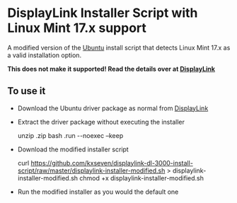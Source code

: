 # DisplayLink Installer Script with Linux Mint 17.x support

A modified version of the [Ubuntu](http://www.displaylink.com/downloads/ubuntu.php) install script that detects Linux Mint 17.x as a valid installation option.

**This does not make it supported! Read the details over at [DisplayLink](https://github.com/DisplayLink)**

## To use it

 - Download the Ubuntu driver package as normal from [DisplayLink](http://www.displaylink.com/downloads/ubuntu.php)
 - Extract the driver package without executing the installer

    unzip <driver-filename>.zip
    bash <filename>.run --noexec –keep

 - Download the modified installer script

    curl https://github.com/kxseven/displaylink-dl-3000-install-script/raw/master/displaylink-installer-modified.sh > displaylink-installer-modified.sh
    chmod +x displaylink-installer-modified.sh

 - Run the modified installer as you would the default one
